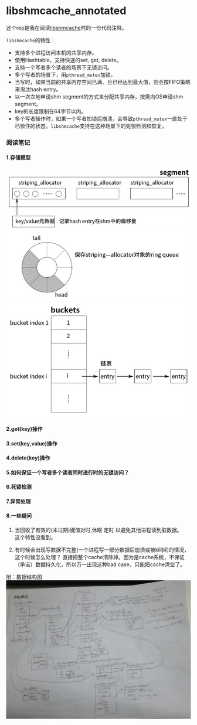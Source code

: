 # libshmcache_annotated

这个rep是我在阅读[libshmcache][1]时的一份代码注释。

`libshmcache`的特性：
* 支持多个进程访问本机的共享内存。
* 使用Hashtable，支持快速的set, get, delete。
* 支持一个写者多个读者的场景下无锁访问。
* 多个写者的场景下，用`pthread_mutex`加锁。
* 当写时，如果当前的共享内存空间已满、且已经达到最大值，则会按FIFO策略来淘汰hash entry。
* 以一次次地申请shm segment的方式来分配共享内存，按需向OS申请shm segment。
* key的长度限制在64字节以内。
* 多个写者操作时，如果一个写者加锁后崩溃，会导致`pthread_mutex`一直处于已锁住的状态。`libshmcache`支持在这种场景下的死锁检测和恢复。


### 阅读笔记

#### 1.存储模型
![segment][3]
![ring_queue][4]
![buckets][5]


#### 2.get(key)操作



#### 3.set(key,value)操作



#### 4.delete(key)操作



#### 5.如何保证一个写者多个读者同时进行时的无锁访问？


#### 6.死锁检测



#### 7.异常处理


#### 8.一些疑问
1. 当回收了有效的(未过期)键值对时,休眠 定时 以避免其他进程读到脏数据。  
这个特性没看到。

2. 有时候会出现写数据不完整(一个进程写一部分数据后崩溃或被kill掉)的情况，这个时候怎么处理？
直接把整个cache清除掉。因为是cache系统，不保证（承诺）数据持久化，所以万一出现这种bad case，只能把cache清空了。



附：数据结构图
![数据结构图][2]




[1]: https://github.com/happyfish100/libshmcache
[2]: data_structure.jpeg
[3]: segment.png 
[4]: ring_queue.png
[5]: buckets.png
